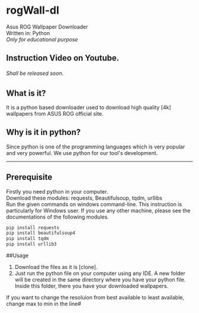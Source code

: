 # rogWall-dl
Asus ROG Wallpaper Downloader <br>
Written in: Python<br>
*Only for educational purpose*

## Instruction Video on Youtube.
###### Shall be released soon.

## What is it?
It is a python based downloader used to download high quality [4k] wallpapers from ASUS ROG official site.
## Why is it in python?
Since python is one of the programming languages which is very popular and very powerful. We use python for our tool's development.

----

## Prerequisite
Firstly you need python in your computer.<br>
Download these modules: requests, Beautifulsoup, tqdm, urllibs<br>
Run the given commands on windows command-line. This instruction is particularly for Windows user. If you use any other machine, please see the documentations of the following modules.
```Python
pip install requests
pip install beautifulsoup4
pip install tqdm
pip install urllib3
```
##Usage
1. Download the files as it is [clone].
2. Just run the python file on your computer using any IDE.
A new folder will be created in the same directory where you have your python file.
Inside this folder, there you have your downloaded wallpapers.

If you want to change the resoluion from best available to least available, change max to min in the line#
